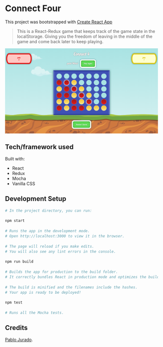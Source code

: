 # Connect Four

This project was bootstrapped with [Create React App](https://github.com/facebookincubator/create-react-app)

> This is a React-Redux game that keeps track of the game state in the localStorage. Giving you the freedom of leaving in the middle of the game and come back later to keep playing.

<img src="screenshot.png" alt="React App Screen shot">

## Tech/framework used

Built with:

- React
- Redux
- Mocha
- Vanilla CSS

## Development Setup

```sh
# In the project directory, you can run:

npm start

# Runs the app in the development mode.
# Open http://localhost:3000 to view it in the browser.

# The page will reload if you make edits.
# You will also see any lint errors in the console.

npm run build

# Builds the app for production to the build folder.
# It correctly bundles React in production mode and optimizes the build for the best performance.

# The build is minified and the filenames include the hashes.
# Your app is ready to be deployed!

npm test

# Runs all the Mocha tests.
```

## Credits

[Pablo Jurado](http://www.pablojurado.com).
